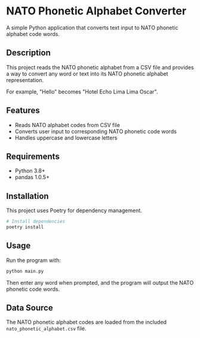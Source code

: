 # NATO Phonetic Alphabet Converter

A simple Python application that converts text input to NATO phonetic alphabet code words.

## Description

This project reads the NATO phonetic alphabet from a CSV file and provides a way to convert any word or text into its NATO phonetic alphabet representation.

For example, "Hello" becomes "Hotel Echo Lima Lima Oscar".

## Features

- Reads NATO alphabet codes from CSV file
- Converts user input to corresponding NATO phonetic code words
- Handles uppercase and lowercase letters

## Requirements

- Python 3.8+
- pandas 1.0.5+

## Installation

This project uses Poetry for dependency management.

```bash
# Install dependencies
poetry install
```

## Usage

Run the program with:

```bash
python main.py
```

Then enter any word when prompted, and the program will output the NATO phonetic code words.

## Data Source

The NATO phonetic alphabet codes are loaded from the included `nato_phonetic_alphabet.csv` file.

